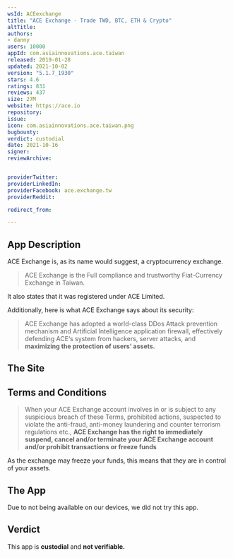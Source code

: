 ```yaml
---
wsId: ACEexchange
title: "ACE Exchange - Trade TWD, BTC, ETH & Crypto"
altTitle: 
authors:
- danny
users: 10000
appId: com.asiainnovations.ace.taiwan
released: 2019-01-28
updated: 2021-10-02
version: "5.1.7_1930"
stars: 4.6
ratings: 831
reviews: 437
size: 27M
website: https://ace.io
repository: 
issue: 
icon: com.asiainnovations.ace.taiwan.png
bugbounty: 
verdict: custodial
date: 2021-10-16
signer: 
reviewArchive:


providerTwitter: 
providerLinkedIn: 
providerFacebook: ace.exchange.tw
providerReddit: 

redirect_from:

---
```



## App Description
ACE Exchange is, as its name would suggest, a cryptocurrency exchange.

> ACE Exchange is the Full compliance and trustworthy Fiat-Currency Exchange in Taiwan. 

It also states that it was registered under ACE Limited. 

Additionally, here is what ACE Exchange says about its security:

> ACE Exchange has adopted a world-class DDos Attack prevention mechanism and Artificial Intelligence application firewall, effectively defending ACE‘s system from hackers, server attacks, and **maximizing the protection of users’ assets.**

## The Site

## Terms and Conditions

> When your ACE Exchange account involves in or is subject to any suspicious breach of these Terms, prohibited actions, suspected to violate the anti-fraud, anti-money laundering and counter terrorism regulations etc., **ACE Exchange has the right to immediately suspend, cancel and/or terminate your ACE Exchange account and/or prohibit transactions or freeze funds**

As the exchange may freeze your funds, this means that they are in control of your assets.

## The App
Due to not being available on our devices, we did not try this app.

## Verdict
This app is **custodial** and **not verifiable.**
